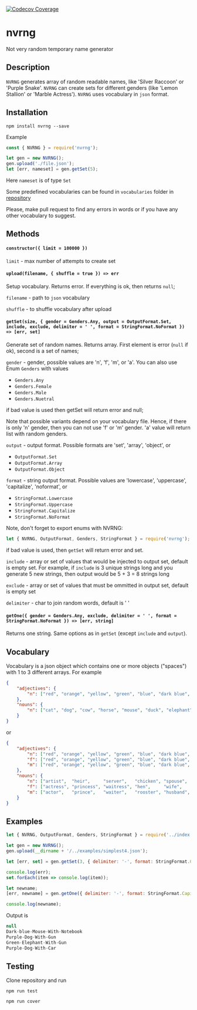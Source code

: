 [![Codecov Coverage](https://img.shields.io/codecov/c/github/ssypachev/nvrng/master.svg?style=flat-square)](https://codecov.io/gh/ssypachev/nvrng/)

# nvrng
Not very random temporary name generator

## Description

`NVRNG` generates array of random readable names, like 'Silver Raccoon' or 'Purple Snake'.
`NVRNG` can create sets for different genders (like 'Lemon Stallion' or 'Marble Actress').
`NVRNG` uses vocabulary in `json` format.

## Installation

`npm install nvrng --save`

Example
```js
const { NVRNG } = require('nvrng');

let gen = new NVRNG();
gen.upload('./file.json');
let [err, nameset] = gen.getSet(5);

```
Here `nameset` is of type `Set`

Some predefined vocabularies can be found in `vocabularies` folder in [repository](https://github.com/ssypachev/nvrng/tree/master/vocabularies)

Please, make pull request to find any errors in words or if you have any other vocabulary to suggest.

## Methods

#### `constructor({ limit = 100000 })`

`limit` - max number of attempts to create set

#### `upload(filename, { shuffle = true }) => err`

Setup vocabulary. Returns error. If everything is ok, then returns `null`;

`filename` - path to `json` vocabulary

`shuffle`  - to shuffle vocabulary after upload

#### `getSet(size, { gender = Genders.Any, output = OutputFormat.Set, include, exclude, delimiter = ' ', format = StringFormat.NoFormat }) => [err, set]`
Generate set of random names. Returns array. First element is error (`null` if ok), second is a set of names;

`gender` - gender, possible values are 'n', 'f', 'm', or 'a'. You can also use Enum `Genders` with values

- `Genders.Any`
- `Genders.Female`
- `Genders.Male`
- `Genders.Nuetral`

if bad value is used then getSet will return error and null;

Note that possible variants depend on your vocabulary file. Hence, if there is only 'n' gender, then you can not use 'f' or 'm' gender.
'a' value will return list with random genders.

`output` - output format. Possible formats are 'set', 'array', 'object', or

- `OutputFormat.Set`
- `OutputFormat.Array`
- `OutputFormat.Object`

`format` - string output format. Possible values are 'lowercase', 'uppercase', 'capitalize', 'noformat', or

- `StringFormat.Lowercase`
- `StringFormat.Uppercase`
- `StringFormat.Capitalize`
- `StringFormat.NoFormat`

Note, don't forget to export enums with NVRNG:
```js
let { NVRNG, OutputFormat, Genders, StringFormat } = require('nvrng');
```

if bad value is used, then `getSet` will return error and set.

`include` - array or set of values that would be injected to output set, default is empty set. For example, if `include` is 3 unique strings long and
you generate 5 new strings, then output would be 5 + 3 = 8 strings long

`exclude` - array or set of values that must be ommitted in output set, default is empty set

`delimiter` - char to join random words, default is ' '

#### `getOne({ gender = Genders.Any, exclude, delimiter = ' ', format = StringFormat.NoFormat }) => [err, string]`

Returns one string. Same options as in `getSet` (except `include` and `output`).

## Vocabulary
Vocabulary is a json object which contains one or more objects ("spaces") with
1 to 3 different arrays. For example
```json
{
    "adjectives": {
        "n": ["red", "orange", "yellow", "green", "blue", "dark blue", "purple"]
    },
    "nouns": {
        "n": ["cat", "dog", "cow", "horse", "mouse", "duck", "elephant"]
    }
}
```
or
```json
{
    "adjectives": {
        "n": ["red", "orange", "yellow", "green", "blue", "dark blue", "purple"],
        "f": ["red", "orange", "yellow", "green", "blue", "dark blue", "purple"],
        "m": ["red", "orange", "yellow", "green", "blue", "dark blue", "purple"]
    },
    "nouns": {
        "n": ["artist",  "heir",     "server",   "chicken", "spouse",  "horse",    "person"],
        "f": ["actress", "princess", "waitress", "hen",     "wife",    "mare",     "woman"],
        "m": ["actor",   "prince",   "waiter",   "rooster", "husband", "stallion", "man"]
    }
}
```

## Examples
```js
let { NVRNG, OutputFormat, Genders, StringFormat } = require('../index.js');

let gen = new NVRNG();
gen.upload(__dirname + '/../examples/simplest4.json');

let [err, set] = gen.getSet(3, { delimiter: '-', format: StringFormat.Capitalize });

console.log(err);
set.forEach(item => console.log(item));

let newname;
[err, newname] = gen.getOne({ delimiter: '-', format: StringFormat.Capitalize, exclude: set });

console.log(newname);
```
Output is
```js
null
Dark-blue-Mouse-With-Notebook
Purple-Dog-With-Gun
Green-Elephant-With-Gun
Purple-Dog-With-Car
```


## Testing
Clone repository and run

`npm run test`

`npm run cover`





















